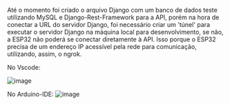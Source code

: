 Até o momento foi criado o arquivo Django com um banco de dados teste utilizando MySQL e Django-Rest-Framework para a API, porém na hora de conectar a URL do servidor Django, foi necessário criar um 'túnel' para 
executar o servidor Django na máquina local para desenvolvimento, se não, a ESP32 não poderá se conectar diretamente à API. Isso porque o ESP32 precisa de um endereço IP acessível pela rede para comunicação, utilizando, assim, o ngrok.

No Vscode:

![image](https://github.com/gustavofbs/django-mysql/assets/61592832/cb9cd0cb-eefe-4bad-8401-af2a0a3ffa5d)

No Arduino-IDE:
![image](https://github.com/gustavofbs/django-mysql/assets/61592832/4ccc28cb-0859-451c-a4a3-22689c6d6b66)


